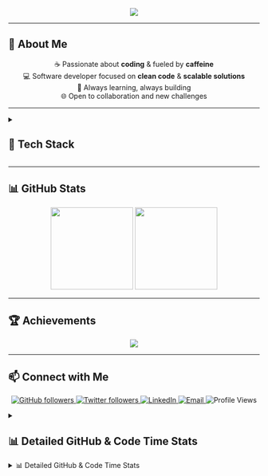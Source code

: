 <p align="center">
  <img src="https://capsule-render.vercel.app/api?type=waving&color=0:D2B4BC,100:4B2E2B&height=120&section=header&text=☕%20ZCoffeeCore%20💻&fontColor=ffffff&fontSize=50&animation=fadeIn" />
</p>

---

## 👋 About Me  
<p align="center">
☕ Passionate about <b>coding</b> & fueled by <b>caffeine</b> <br/>
💻 Software developer focused on <b>clean code</b> & <b>scalable solutions</b> <br/>
🚀 Always learning, always building <br/>
🌐 Open to collaboration and new challenges
</p>

---

<details><summary><h2>🔧 Tech Stack</h2></summary>
<p align="center">
  <!--LANGUAGES_START-->
<p align="center"><img src="https://skillicons.dev/icons?i=javascript&theme=dark" /></p>
<!--LANGUAGES_END-->
</p>
<p align="center">
  <!--FRAMEWORKS_START-->
<p align="center">No frameworks detected</p>
<!--FRAMEWORKS_END-->
</p>
<p align="center">
  <!--TOOLS_START-->
<p align="center"><img src="https://skillicons.dev/icons?i=githubactions&theme=dark" /></p>
<!--TOOLS_END-->
</p>
</details>

---

## 📊 GitHub Stats
<p align="center">
  <img src="https://github-readme-stats.vercel.app/api?username=ZCoffeeCore&show_icons=true&theme=tokyonight&count_private=true" height="165" />
  <img src="https://github-readme-stats.vercel.app/api/top-langs/?username=ZCoffeeCore&layout=compact&theme=tokyonight&count_private=true" height="165" />
</p>

---

## 🏆 Achievements
<p align="center">
  <img src="https://github-profile-trophy.vercel.app/?username=ZCoffeeCore&theme=tokyonight&column=5&margin-w=10" />
</p>
<!--
## 📂 Projects
| Project | Description | Tech Stack | Link |
|---------|-------------|-----------|------|
| ZCoffeeCore Plugin | Custom Minecraft plugin with advanced features | Java, PaperAPI | [GitHub](https://github.com/ZCoffeeCore) |
| Web Dashboard | Responsive web dashboard for inventory management | React, JS, HTML, CSS | [GitHub](https://github.com/ZCoffeeCore/WebDashboard) |
| Other Projects | Personal experiments & scripts | Python, JS | [GitHub](https://github.com/ZCoffeeCore) |
-->

---

## 📫 Connect with Me
<p align="center">
  <!-- GitHub -->
  <a href="https://github.com/ZCoffeeCore">
    <img src="https://img.shields.io/github/followers/ZCoffeeCore?style=for-the-badge&logo=github&logoColor=white" alt="GitHub followers"/>
  </a>

  <!-- Twitter -->
  <a href="https://twitter.com/tu_usuario">
    <img src="https://img.shields.io/twitter/follow/tu_usuario?style=for-the-badge&logo=twitter&logoColor=white" alt="Twitter followers"/>
  </a>

  <!-- LinkedIn -->
  <a href="https://www.linkedin.com/in/tu-perfil/">
    <img src="https://img.shields.io/badge/LinkedIn-%230077B5.svg?style=for-the-badge&logo=linkedin&logoColor=white" alt="LinkedIn"/>
  </a>

  <!-- Email -->
  <a href="mailto:tuemail@gmail.com">
    <img src="https://img.shields.io/badge/Email-%23D14836.svg?style=for-the-badge&logo=gmail&logoColor=white" alt="Email"/>
  </a>

  <!-- Visitas al README -->
  <img src="https://visitor-badge.laobi.icu/badge?page_id=ZCoffeeCore.ZCoffeeCore" alt="Profile Views"/>
</p>


<details>
<summary><h2>📊 Detailed GitHub & Code Time Stats</h2></summary>

**🐱 My GitHub Data**
- ⏱ Total coding time: N/A
- 📄 Lines of Code: N/A
- 📦 GitHub Storage Used: 34 kB
- 🏆 Contributions in 2025: 27
- 📜 Public Repositories: 2
- 🔑 Private Repositories: 0

**🌞 Time of Day Activity (most active: Night 🦉)**
| Time      | Commits | Percentage |
|-----------|--------|------------|
| Morning ☀️  | 0 | 0.00% |
| Daytime 🌆  | 0 | 0.00% |
| Evening 🌃  | 2 | 7.41% |
| Night 🦉   | 25 | 92.59% |

_Last Updated on Sat, 27 Sep 2025 02:54:14 GMT_
</details>
</details>
























<details>
<summary>📊 Detailed GitHub & Code Time Stats</summary>

**🐱 My GitHub Data**
- ⏱ Total coding time: N/A
- 📄 Lines of Code: N/A
- 📦 GitHub Storage Used: 76 kB
- 🏆 Contributions in 2025: 55
- 📜 Public Repositories: 2
- 🔑 Private Repositories: 0

**🌞 Time of Day Activity (most active: Night 🦉)**
| Time      | Commits | Percentage |
|-----------|--------|------------|
| Morning ☀️  | 2 | 3.64% |
| Daytime 🌆  | 2 | 3.64% |
| Evening 🌃  | 24 | 43.64% |
| Night 🦉   | 27 | 49.09% |

_Last Updated on Sun, 12 Oct 2025 03:11:31 GMT_
</details>















